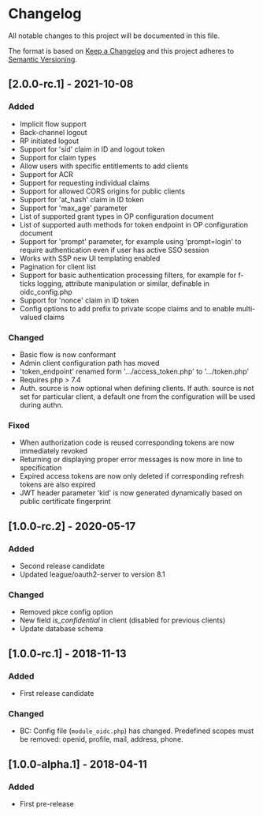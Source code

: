 # Changelog

All notable changes to this project will be documented in this file.

The format is based on [Keep a Changelog](http://keepachangelog.com/en/1.0.0/)
and this project adheres to [Semantic Versioning](http://semver.org/spec/v2.0.0.html).

## [2.0.0-rc.1] - 2021-10-08
### Added
- Implicit flow support
- Back-channel logout
- RP initiated logout
- Support for 'sid' claim in ID and logout token
- Support for claim types
- Allow users with specific entitlements to add clients
- Support for ACR
- Support for requesting individual claims
- Support for allowed CORS origins for public clients
- Support for 'at_hash' claim in ID token
- Support for 'max_age' parameter
- List of supported grant types in OP configuration document
- List of supported auth methods for token endpoint in OP configuration document
- Support for 'prompt' parameter, for example using 'prompt=login' to require authentication
even if user has active SSO session
- Works with SSP new UI templating enabled
- Pagination for client list
- Support for basic authentication processing filters, for example for f-ticks logging, attribute
manipulation or similar, definable in oidc_config.php
- Support for 'nonce' claim in ID token
- Config options to add prefix to private scope claims and to enable multi-valued claims
### Changed
- Basic flow is now conformant
- Admin client configuration path has moved
- 'token_endpoint' renamed form '.../access_token.php' to '.../token.php' 
- Requires php > 7.4
- Auth. source is now optional when defining clients. If auth. source is not set for particular 
client, a default one from the configuration will be used during authn.
### Fixed
- When authorization code is reused corresponding tokens are now immediately revoked
- Returning or displaying proper error messages is now more in line to specification
- Expired access tokens are now only deleted if corresponding refresh tokens are also expired
- JWT header parameter 'kid' is now generated dynamically based on public certificate fingerprint

## [1.0.0-rc.2] - 2020-05-17
### Added
- Second release candidate
- Updated league/oauth2-server to version 8.1
### Changed
- Removed pkce config option
- New field _is_confidential_ in client (disabled for previous clients)
- Update database schema

## [1.0.0-rc.1] - 2018-11-13
### Added
- First release candidate
### Changed
- BC: Config file (`module_oidc.php`) has changed. Predefined scopes must be removed: openid, profile, mail, address, phone.


## [1.0.0-alpha.1] - 2018-04-11
### Added
- First pre-release
